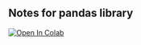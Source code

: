 ## Notes for pandas library
[![Open In Colab](https://colab.research.google.com/assets/colab-badge.svg)](https://colab.research.google.com/github/tush-tr/py-webscrapers/blob/master/learning-stuff/pandas/Introduction%20to%20Pandas.ipynb)
